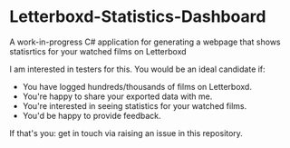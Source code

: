 # Letterboxd-Statistics-Dashboard
A work-in-progress C# application for generating a webpage that shows statisrtics for your watched films on Letterboxd

I am interested in testers for this. You would be an ideal candidate if:

 * You have logged hundreds/thousands of films on Letterboxd.
 * You're happy to share your exported data with me.
 * You're interested in seeing statistics for your watched films.
 * You'd be happy to provide feedback.

If that's you: get in touch via raising an issue in this repository.
